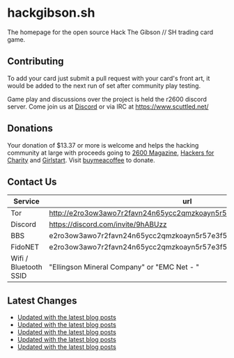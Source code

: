 # hackgibson.sh
The homepage for the open source Hack The Gibson // SH trading card game.


## Contributing

To add your card just submit a pull request with your card's front art, it would be added to the next run of set after community play testing.

Game play and discussions over the project is held the r2600 discord server. Come join us at [Discord](https://discord.com/invite/9hABUzz) or via IRC at https://www.scuttled.net/


## Donations

Your donation of $13.37 or more is welcome and helps the hacking community at large with proceeds going to [2600 Magazine](https://2600.com/), [Hackers for Charity](https://hackersforcharity.org) and [Girlstart](https://girlstart.org).  Visit [buymeacoffee](https://www.buymeacoffee.com/hackgibson.sh) to donate.


## Contact Us

Service | url
-|-
Tor | http://e2ro3ow3awo7r2favn24n65ycc2qmzkoayn5r57e3f56nvjwdcgg32ad.onion
Discord | https://discord.com/invite/9hABUzz
BBS | e2ro3ow3awo7r2favn24n65ycc2qmzkoayn5r57e3f56nvjwdcgg32ad.onion:23
FidoNET | e2ro3ow3awo7r2favn24n65ycc2qmzkoayn5r57e3f56nvjwdcgg32ad.onion:24554
Wifi / Bluetooth SSID | "Ellingson Mineral Company" or "EMC Net - <fidonet address>"

## Latest Changes
<!-- BLOG-POST-LIST:START -->
- [Updated with the latest blog posts](https://github.com/DFW2600/hackgibson.sh/commit/6c1acd1389718680a6acefdc42601244ab454f08)
- [Updated with the latest blog posts](https://github.com/DFW2600/hackgibson.sh/commit/e7b09c436f0da039d66c0ca586e6cd1fc5289763)
- [Updated with the latest blog posts](https://github.com/DFW2600/hackgibson.sh/commit/9e4c3f58a177c07ee4b8c42106c37adcb0dc250b)
- [Updated with the latest blog posts](https://github.com/DFW2600/hackgibson.sh/commit/9e8daf1dc20bb82838b49e1044186287558dd5f3)
- [Updated with the latest blog posts](https://github.com/DFW2600/hackgibson.sh/commit/5d7b70b2c8a1a0daf8121211cce70d8ee56fb092)
<!-- BLOG-POST-LIST:END -->
